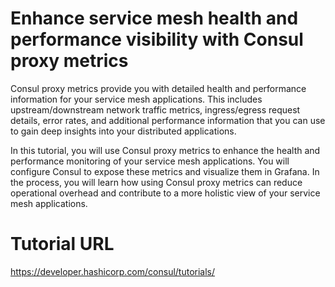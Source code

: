 # Enhance service mesh health and performance visibility with Consul proxy metrics

Consul proxy metrics provide you with detailed health and performance information for your service mesh applications. This includes upstream/downstream network traffic metrics, ingress/egress request details, error rates, and additional performance information that you can use to gain deep insights into your distributed applications.

In this tutorial, you will use Consul proxy metrics to enhance the health and performance monitoring of your service mesh applications. You will configure Consul to expose these metrics and visualize them in Grafana. In the process, you will learn how using Consul proxy metrics can reduce operational overhead and contribute to a more holistic view of your service mesh applications.

# Tutorial URL

https://developer.hashicorp.com/consul/tutorials/